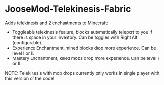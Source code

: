 # JooseMod-Telekinesis-Fabric

Adds telekinesis and 2 enchantments to Minecraft:
  - Toggleable telekinesis feature, blocks automatically teleport to you if there is space in your inventory. Can be toggles with Right Alt (configurable).
  - Experience Enchantment, mined blocks drop more experience. Can be level I or II.
  - Mastery Enchantment, killed mobs drop more experience. Can be level I or II.

NOTE: Telekinesis with mob drops currently only works in single player with this version of the code!
